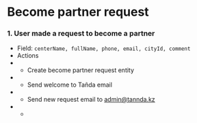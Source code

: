 # Become partner request 

### 1. User made a request to become a partner
- Field: `centerName, fullName, phone, email, cityId, comment`
- Actions
- - Create become partner request entity
- - Send welcome to Tañda email
- - Send new request email to admin@tannda.kz
- - 
